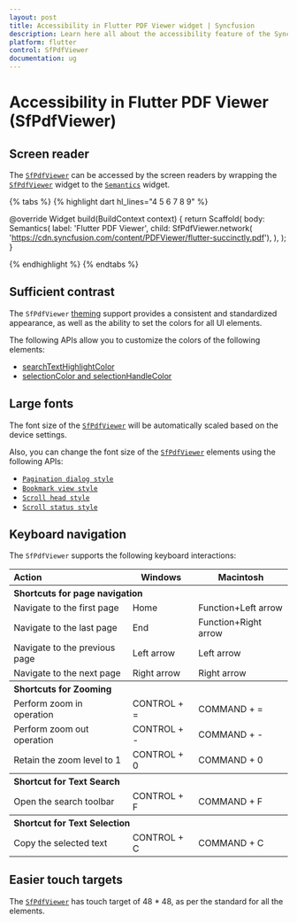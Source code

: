 ```yaml
---
layout: post
title: Accessibility in Flutter PDF Viewer widget | Syncfusion
description: Learn here all about the accessibility feature of the Syncfusion® Flutter PDF Viewer (SfPdfViewer) widget and more.
platform: flutter
control: SfPdfViewer
documentation: ug
---
```


# Accessibility in Flutter PDF Viewer (SfPdfViewer)

## Screen reader

The [`SfPdfViewer`](https://pub.dev/documentation/syncfusion_flutter_pdfviewer/latest/pdfviewer/SfPdfViewer-class.html) can be accessed by the screen readers by wrapping the [`SfPdfViewer`](https://pub.dev/documentation/syncfusion_flutter_pdfviewer/latest/pdfviewer/SfPdfViewer-class.html) widget to the [`Semantics`](https://api.flutter.dev/flutter/widgets/Semantics-class.html) widget.

{% tabs %}
{% highlight dart hl_lines="4 5 6 7 8 9" %}

@override
Widget build(BuildContext context) {
  return Scaffold(
    body: Semantics(
      label: 'Flutter PDF Viewer',
      child:
         SfPdfViewer.network(
              'https://cdn.syncfusion.com/content/PDFViewer/flutter-succinctly.pdf'),
    ),
  );
}

{% endhighlight %}
{% endtabs %}

## Sufficient contrast

The `SfPdfViewer` [theming](https://help.syncfusion.com/flutter/themes) support provides a consistent and standardized appearance, as well as the ability to set the colors for all UI elements.

The following APIs allow you to customize the colors of the following elements:
* [searchTextHighlightColor](https://help.syncfusion.com/flutter/pdf-viewer/text-search#customize-the-search-text-highlight-color)
* [selectionColor and selectionHandleColor](https://help.syncfusion.com/flutter/pdf-viewer/text-selection#customize-the-text-selection-and-its-handle-color)

## Large fonts

The font size of the [`SfPdfViewer`](https://pub.dev/documentation/syncfusion_flutter_pdfviewer/latest/pdfviewer/SfPdfViewer-class.html) will be automatically scaled based on the device settings. 

Also, you can change the font size of the [`SfPdfViewer`](https://pub.dev/documentation/syncfusion_flutter_pdfviewer/latest/pdfviewer/SfPdfViewer-class.html) elements using the following APIs:

* [`Pagination dialog style`](https://pub.dev/documentation/syncfusion_flutter_core/latest/theme/SfPdfViewerThemeData/paginationDialogStyle.html)
* [`Bookmark view style`](https://pub.dev/documentation/syncfusion_flutter_core/latest/theme/SfPdfViewerThemeData/bookmarkViewStyle.html)
* [`Scroll head style`](https://pub.dev/documentation/syncfusion_flutter_core/latest/theme/SfPdfViewerThemeData/scrollHeadStyle.html)
* [`Scroll status style`](https://pub.dev/documentation/syncfusion_flutter_core/latest/theme/SfPdfViewerThemeData/scrollStatusStyle.html)

## Keyboard navigation

The `SfPdfViewer` supports the following keyboard interactions:

<table>
  <tr>
    <th  style="text-align:left" colspan="1">Action</th>
    <th>Windows</th>
    <th>Macintosh</th>
    </tr>
     <tr>
  </tr>
     <tr>
  <th style="text-align:left" colspan="3">Shortcuts for page navigation</th>
  </tr>
  <tr>
  <td>Navigate to the first page</td>
    <td>Home</td>
    <td>Function+Left arrow</td>
  </tr>
  <tr>
   <td>Navigate to the last page</td>
    <td>End</td>
    <td>Function+Right arrow</td>
  </tr>
  <tr>
   <td>Navigate to the previous page</td>
    <td>Left arrow</td>
    <td>Left arrow</td>
  </tr>
  <tr>
    <td>Navigate to the next page</td>
    <td>Right arrow</td>
    <td>Right arrow</td>
  </tr>
   <tr>
    <th style="text-align:left" colspan="3">Shortcuts for Zooming</th>
  </tr>
   <tr>
   <td>Perform zoom in operation</td>
    <td>CONTROL + =</td>
     <td>COMMAND + =</td> 
  </tr>
  <tr>
  </tr>
   <tr>
    <td>Perform zoom out operation</td>
    <td>CONTROL + -</td>
    <td>COMMAND + -</td>
  </tr>
  <tr>
   <td>Retain the zoom level to 1</td>
    <td>CONTROL + 0</td>
    <td>COMMAND + 0</td>
  </tr>
   <tr>
    <th style="text-align:left" colspan="3">Shortcut for Text Search</th>
  </tr>
  <tr>
  <td>Open the search toolbar</td>
    <td>CONTROL + F</td>
     <td>COMMAND + F</td>
  </tr>
   <tr>
    <th style="text-align:left" colspan="3">Shortcut for Text Selection</th>
  </tr>
  <tr>
    <td>Copy the selected text</td>
    <td>CONTROL + C</td>
    <td>COMMAND + C</td>
  </tr>
</table>

## Easier touch targets

The [`SfPdfViewer`](https://pub.dev/documentation/syncfusion_flutter_pdfviewer/latest/pdfviewer/SfPdfViewer-class.html) has touch target of 48 * 48, as per the standard for all the elements.
